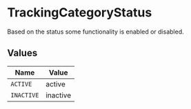 # TrackingCategoryStatus

Based on the status some functionality is enabled or disabled.


## Values

| Name       | Value      |
| ---------- | ---------- |
| `ACTIVE`   | active     |
| `INACTIVE` | inactive   |